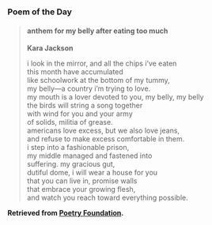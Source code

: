 ### Poem of the Day

> #### anthem for my belly after eating too much
> **Kara Jackson**
> 
> i look in the mirror, and all the chips i’ve eaten  
> this month have accumulated  
> like schoolwork at the bottom of my tummy,  
> my belly—a country i’m trying to love.  
> my mouth is a lover devoted to you, my belly, my belly  
> the birds will string a song together  
> with wind for you and your army  
> of solids, militia of grease.  
> americans love excess, but we also love jeans,  
> and refuse to make excess comfortable in them.  
> i step into a fashionable prison,  
> my middle managed and fastened into  
> suffering. my gracious gut,  
> dutiful dome, i will wear a house for you  
> that you can live in, promise walls  
> that embrace your growing flesh,  
> and watch you reach toward everything possible.

**Retrieved from [Poetry Foundation](https://www.poetryfoundation.org/poetrymagazine/poems/155514/anthem-for-my-belly-after-eating-too-much).**